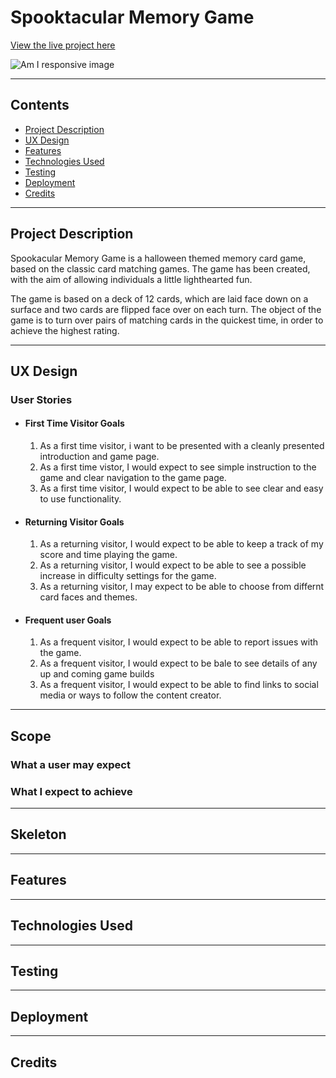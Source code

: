 # Spooktacular Memory Game

[View the live project here]()

![Am I responsive image]()

---

## Contents

- [Project Description](#project-description)
- [UX Design](#ux-design)
- [Features](#features)
- [Technologies Used](#technologies-used)
- [Testing](#testing)
- [Deployment](#deployment)
- [Credits](#credits)

---

## Project Description

Spookacular Memory Game is a halloween themed memory card game, based on the classic card matching games. The game has been created, with the aim of allowing individuals a little lighthearted fun.

The game is based on a deck of 12 cards, which are laid face down on a surface and two cards are flipped face over on each turn. The object of the game is to turn over pairs of matching cards in the quickest time, in order to achieve the highest rating.

---
## UX Design

### User Stories
- #### First Time Visitor Goals

    1. As a first time visitor, i want to be presented with a cleanly presented introduction and game page.
    2. As a first time vistor, I would expect to see simple instruction to the game and clear navigation to the game page.
    3. As a first time visitor, I would expect to be able to see clear and easy to use functionality.

- #### Returning Visitor Goals

    1. As a returning visitor, I would expect to be able to keep a track of my score and time playing the game.
    2. As a returning visitor, I would expect to be able to see a possible increase in difficulty settings for the game.
    3. As a returning visitor, I may expect to be able to choose from differnt card faces and themes.

- #### Frequent user Goals

    1. As a frequent visitor, I would expect to be able to report issues with the game.
    2. As a frequent visitor, I would expect to be bale to see details of any up and coming game builds
    3. As a frequent visitor, I would expect to be able to find links to social media or ways to follow the content creator.

---
## Scope

### What a user may expect

### What I expect to achieve

---

## Skeleton

---

## Features

---

## Technologies Used

---

## Testing

---

## Deployment

---

## Credits